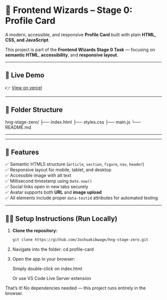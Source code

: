 # 🧩 Frontend Wizards – Stage 0: Profile Card

A modern, accessible, and responsive **Profile Card** built with plain **HTML, CSS, and JavaScript**.

This project is part of the **Frontend Wizards Stage 0 Task** — focusing on **semantic HTML**, **accessibility**, and **responsive layout**.

---

## 🚀 Live Demo
👉 [View on vercel](https://hng-stage-zero-five.vercel.app/)  

---

## 📁 Folder Structure
hng-stage-zero/
├── index.html
├── styles.css
├── main.js
└── README.md

---


---

## 🧠 Features

✅ Semantic HTML5 structure (`article`, `section`, `figure`, `nav`, `header`)  
✅ Responsive layout for mobile, tablet, and desktop  
✅ Accessible image with alt text  
✅ Millisecond timestamp using `Date.now()`  
✅ Social links open in new tabs securely  
✅ Avatar supports both **URL** and **image upload**  
✅ All elements include proper `data-testid` attributes for automated testing  

---

## 🧑‍💻 Setup Instructions (Run Locally)

1. **Clone the repository:**
   ```bash
   git clone https://github.com/Joshuakibwage/hng-stage-zero.git

2. Navigate into the folder:
    cd profile-card


3. Open the app in your browser:

    Simply double-click on index.html

    Or use VS Code Live Server extension

That’s it! No dependencies needed — this project runs entirely in the browser.